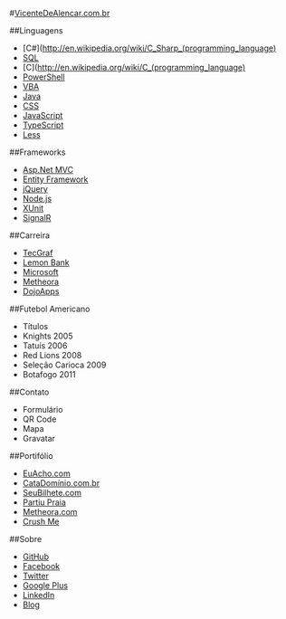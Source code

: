 #[VicenteDeAlencar.com.br](http://vicentedealencar.com.br)

##Linguagens
- [C#](http://en.wikipedia.org/wiki/C_Sharp_(programming_language)
- [SQL](http://en.wikipedia.org/wiki/SQL)
- [C](http://en.wikipedia.org/wiki/C_(programming_language)
- [PowerShell](http://en.wikipedia.org/wiki/Windows_PowerShell)
- [VBA](http://en.wikipedia.org/wiki/Visual_Basic_for_Applications)
- [Java](http://java.com/pt_BR/)
- [CSS](http://en.wikipedia.org/wiki/Cascading_Style_Sheets)
- [JavaScript](http://en.wikipedia.org/wiki/JavaScript)
- [TypeScript](http://www.typescriptlang.org/)
- [Less](http://lesscss.org/)

##Frameworks
- [Asp.Net MVC](http://www.asp.net/mvc)
- [Entity Framework](http://entityframework.codeplex.com/)
- [jQuery](http://JQuery.com)
- [Node.js](http://nodejs.org/)
- [XUnit](http://xunit.codeplex.com/)
- [SignalR](http://signalr.net/)

##Carreira
- [TecGraf](http://www.tecgraf.puc-rio.br/)
- [Lemon Bank](http://www.lemonbank.com.br/)
- [Microsoft](http://microsoft.com)
- [Metheora](http://www.metheora.com)
- [DojoApps](http://dojoapps.com.br)

##Futebol Americano
- Títulos
- Knights 2005
- Tatuís 2006
- Red Lions 2008
- Seleção Carioca 2009
- Botafogo 2011

##Contato
- Formulário
- QR Code
- Mapa
- Gravatar

##Portifólio
- [EuAcho.com](http://www.euacho.com)
- [CataDomínio.com.br](http://catadominio.com.br)
- [SeuBilhete.com](http://www.seubilhete.com)
- [Partiu Praia](https://itunes.apple.com/br/app/partiupraia/id511217370?ls=1&mt=8)
- [Metheora.com](http://www.metheora.com)
- [Crush Me](https://apps.facebook.com/crushmeapp/)

##Sobre
- [GitHub](http://github.com/vicentedealencar)
- [Facebook](http://facebook.com/vicentedealencar)
- [Twitter](http://twitter.com/vicentealencar)
- [Google Plus](https://plus.google.com/113567939482133549016/?rel=me)
- [LinkedIn](http://br.linkedin.com/pub/vicente-de-alencar/24/932/495)
- [Blog](http://vicentedealencar.com.br/blog)